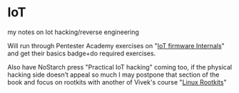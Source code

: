 # IoT
my notes on Iot hacking/reverse engineering

Will run through Pentester Academy exercises on "[IoT firmware Internals](https://www.attackdefense.com/challengedetails?cid=859)" and get their basics badge+do required exercises.

Also have NoStarch press "Practical IoT hacking" coming too, if the physical hacking side doesn’t appeal so much I may postpone that section of the book and focus on rootkits with another of Vivek's course "[Linux Rootkits](https://www.pentesteracademy.com/course?id=38)"
